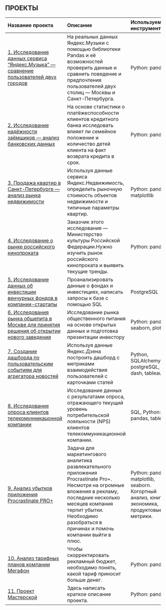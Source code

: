 

## ПРОЕКТЫ
| Название проекта | Описание | Используемые инструменты | 
| :---------------------- | :---------------------- | :---------------------- |
| [1. Исследование данных сервиса “Яндекс.Музыка” — сравнение пользователей двух городов](https://github.com/EvgenyDm/YandexPracticum/blob/32ed7badf5900431d5b168d3a0667931b78859b6/01_music_of_big_cities/Project_films.ipynb) | На реальных данных Яндекс.Музыки c помощью библиотеки Pandas и её возможностей проверить данные и сравнить поведение и предпочтения пользователей двух столиц — Москвы и Санкт-Петербурга.| Python: pandas 
| [2. Исследование надёжности заёмщиков — анализ банковских данных](https://github.com/EvgenyDm/YandexPracticum/blob/2ccb039468d03134b6fe6f8f33b8d316daf8669d/02_clients_bank/02_project_clients_bank.ipynb) | На основе статистики о платёжеспособности клиентов кредитного банка исследовать влияет ли семейное положение и количество детей клиента на факт возврата кредита в срок. | Python: pandas 
| [3. Продажа квартир в Санкт-Петербурге — анализ рынка недвижимости](https://github.com/EvgenyDm/YandexPracticum/blob/dd2ac23bd5df8dca7c8d0629c02f9baa1b516649/03_real_estate/03_real_estate.ipynb) | Используя данные сервиса Яндекс.Недвижимость, определить рыночную стоимость объектов недвижимости и типичные параметры квартир. |  Python: pandas, matplotlib
| [4. Исследование о рынке российского кинопроката](https://github.com/EvgenyDm/YandexPracticum/blob/134615f2820465ca049859a35c6b51c050435ff7/04_films/04_films.ipynb) | Заказчик этого исследования — Министерство культуры Российской Федерации.Нужно изучить рынок российского кинопроката и выявить текущие тренды. | Python: pandas
| [5. Исследование данных об инвестиции венчурных фондов в компании-стартапы](https://github.com/EvgenyDm/YandexPracticum/blob/4c20021f5352e744bfeb5efabc46eb6c1ebaf2ae/05_funds_and_investments/05_funds%20and%20investments.sql) | Проанализировать данные о фондах и инвестициях, написать запросы к базе с помощью SQL | PostgreSQL
| [6. Исследования рынка общепита в Москве для принятия решения об открытии нового заведения](https://github.com/EvgenyDm/YandexPracticum/blob/009031007a52fb974e47e12db59a5333ac428903/06_public_catering/06_public_catering.ipynb) | Исследование рынка общественного питания на основе открытых данных и подготовка презентации инвестору |  Python: pandas, seaborn, plotly
| [7. Создание дашборда по пользовательским событиям для агрегатора новостей](https://public.tableau.com/app/profile/evgeny3184/viz/YA_tableau_ED/Dashboard1?publish=yes) | Используя данные Яндекс.Дзена построить дашборд с метриками взаимодействия пользователей с карточками статей | Python, SQLAlchemy, postgreSQL, dash, tableau
| [8. Исследование опроса клиентов телекомунникацонной компании](https://github.com/EvgenyDm/YandexPracticum/blob/9b917705f82aaa5347f6ea752d77f0fbfc4ea17a/08_level_NPS/08_level_NPS.ipynb) | Исследование данных с результатами опроса, отражающего текущий уровень потребительской лояльности (NPS) клиентов телекоммуникационной компании. |  SQL, Python: pandas, tableau
| [9. Анализ убытков приложения Procrastinate PRO+](https://github.com/EvgenyDm/YandexPracticum/blob/dfc0acab9d0431a4c48c7efc10cb31cb2cd511e7/09_Procrastinate_Pro+/09_Procrastinate_Pro+.ipynb) | Задача для маркетингового аналитика развлекательного приложения Procrastinate Pro+. Несмотря на огромные вложения в рекламу, последние несколько месяцев компания терпит убытки. Необходимо разобраться в причинах и помочь компании выйти в плюс. |  Python: pandas, matplotlib, seaborn. Когортный анализ, юнит-экономика, продуктовые метрики.
| [10. Анализ тарифных планов компании Мегафон]() | Чтобы скорректировать рекламный бюджет, необходимо понять, какой тариф приносит больше денег. |  Python: pandas.
| [11. Проект Мастерской]() | Здесь написать краткое описание проекта. |  Python: pandas.
